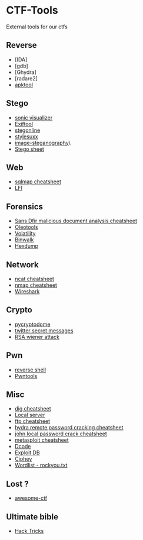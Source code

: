 # CTF-Tools
External tools for our ctfs

## Reverse
  * [IDA]
  * [gdb]
  * [Ghydra]
  * [radare2]
  * [apktool](https://ibotpeaches.github.io/Apktool/)

## Stego
  * [sonic visualizer](https://www.sonicvisualiser.org/)
  * [Exiftool](https://github.com/exiftool/exiftool)
  * [stegonline](https://stegonline.georgeom.net/upload)
  * [stylesuxx](https://stylesuxx.github.io/steganography/)
  * [image-steganography](https://incoherency.co.uk/image-steganography/)\
  * [Stego sheet](https://0xrick.github.io/lists/stego/)

## Web
  * [sqlmap cheatsheet](https://github.com/andrewjkerr/security-cheatsheets/blob/master/sqlmap)
  * [LFI](https://ruuand.github.io/Local_File_Include/)

## Forensics
  * [Sans Dfir malicious document analysis cheatsheet](https://digital-forensics.sans.org/media/analyzing-malicious-document-files.pdf)
  * [Oleotools](https://github.com/decalage2/oletools/wiki)
  * [Volatility](https://github.com/volatilityfoundation/volatility)
  * [Binwalk]()
  * [Hexdump]()

## Network
  * [ncat cheatsheet](https://github.com/andrewjkerr/security-cheatsheets/blob/master/ncat)
  * [nmap cheatsheet](https://github.com/andrewjkerr/security-cheatsheets/blob/master/nmap)
  * [Wireshark]()

## Crypto
  * [pycryptodome](https://pycryptodome.readthedocs.io/en/latest/src/util/util.html)
  * [twitter secret messages](https://twsteg.devsec.fr/)
  * [RSA wiener attack](https://github.com/pablocelayes/rsa-wiener-attack)

## Pwn
  * [reverse shell](https://github.com/andrewjkerr/security-cheatsheets/blob/master/reverse_shell)
  * [Pwntools](https://github.com/Gallopsled/pwntools/)

## Misc
  * [dig cheatsheet](https://github.com/andrewjkerr/security-cheatsheets/blob/master/dig)
  * [Local server](https://github.com/andrewjkerr/security-cheatsheets/blob/master/create_local_server)
  * [ftp cheatsheet](https://github.com/andrewjkerr/security-cheatsheets/blob/master/ftp)
  * [hydra remote password cracking cheatsheet](https://github.com/andrewjkerr/security-cheatsheets/blob/master/hydra)
  * [john local password crack cheatsheet](https://github.com/andrewjkerr/security-cheatsheets/blob/master/john)
  * [metasploit cheatsheet](https://github.com/andrewjkerr/security-cheatsheets/blob/master/metasploit)
  * [Dcode](https://www.dcode.fr/en)
  * [Exploit DB](https://www.exploit-db.com/)
  * [Ciphey](https://github.com/Ciphey/Ciphey)
  * [Wordlist - rockyou.txt]()

## Lost ?
  * [awesome-ctf](https://github.com/apsdehal/awesome-ctf)

## Ultimate bible
  * [Hack Tricks](https://book.hacktricks.xyz/)
